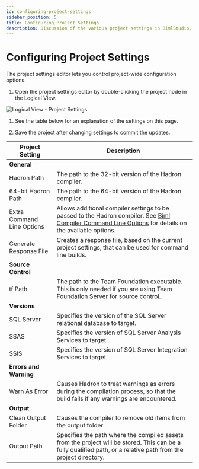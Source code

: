 ```yaml
---
id: configuring-project-settings
sidebar_position: 5
title: Configuring Project Settings
description: Discussion of the various project settings in BimlStudio.
---
```

<head>
<meta name="varigenceProduct" content="BimlStudio"></meta>
<meta name="varigenceArticleType" content="Conceptual"></meta>
</head>

# Configuring Project Settings

The project settings editor lets you control project-wide configuration options.

1. Open the project settings editor by double-clicking the project node in the Logical View.

![Logical View - Project Settings](/img/bimlstudio/013_Step01.png)

1. See the table below for an explanation of the settings on this page.

1. Save the project after changing settings to commit the updates.

Project Setting | Description
--- | ---
 | **General**
Hadron Path | The path to the 32-bit version of the Hadron compiler.
64-bit Hadron Path | The path to the 64-bit version of the Hadron compiler.
Extra Command Line Options | Allows additional compiler settings to be passed to the Hadron compiler. See [Biml Compiler Command Line Options](./biml-compiler-command-line-options) for details on the available options.
Generate Response File | Creates a response file, based on the current project settings, that can be used for command line builds.
 | **Source Control**
tf Path | The path to the Team Foundation executable. This is only needed if you are using Team Foundation Server for source control.
 | **Versions**
SQL Server | Specifies the version of the SQL Server relational database to target.
SSAS | Specifies the version of SQL Server Analysis Services to target.
SSIS | Specifies the version of SQL Server Integration Services to target.
 | **Errors and Warning**
Warn As Error | Causes Hadron to treat warnings as errors during the compilation process, so that the build fails if any warnings are encountered.
 | **Output**
Clean Output Folder | Causes the compiler to remove old items from the output folder.
Output Path | Specifies the path where the compiled assets from the project will be stored. This can be a fully qualified path, or a relative path  from the project directory.